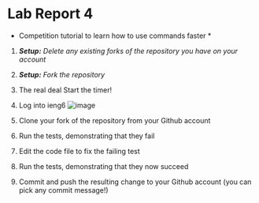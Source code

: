 # Lab Report 4

* Competition tutorial to learn how to use commands faster *

1) ***Setup:** Delete any existing forks of the repository you have on your account*

2) ***Setup:** Fork the repository*

3) The real deal Start the timer!

4) Log into ieng6
![image](https://user-images.githubusercontent.com/40010548/221012202-406807ff-6e9f-4fde-ba72-51984334d233.png)

5) Clone your fork of the repository from your Github account

6) Run the tests, demonstrating that they fail

7) Edit the code file to fix the failing test

8) Run the tests, demonstrating that they now succeed

9) Commit and push the resulting change to your Github account (you can pick any commit message!)
